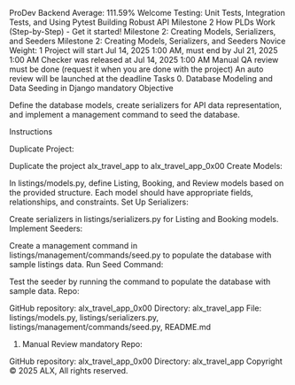 
ProDev Backend
Average: 111.59%
Welcome
Testing: Unit Tests, Integration Tests, and Using Pytest
Building Robust API
Milestone 2
 How PLDs Work (Step-by-Step) - Get it started!
 Milestone 2: Creating Models, Serializers, and Seeders
Milestone 2: Creating Models, Serializers, and Seeders
 Novice
 Weight: 1
 Project will start Jul 14, 2025 1:00 AM, must end by Jul 21, 2025 1:00 AM
 Checker was released at Jul 14, 2025 1:00 AM
 Manual QA review must be done (request it when you are done with the project)
 An auto review will be launched at the deadline
Tasks
0. Database Modeling and Data Seeding in Django
mandatory
Objective

Define the database models, create serializers for API data representation, and implement a management command to seed the database.

Instructions

Duplicate Project:

Duplicate the project alx_travel_app to alx_travel_app_0x00
Create Models:

In listings/models.py, define Listing, Booking, and Review models based on the provided structure.
Each model should have appropriate fields, relationships, and constraints.
Set Up Serializers:

Create serializers in listings/serializers.py for Listing and Booking models.
Implement Seeders:

Create a management command in listings/management/commands/seed.py to populate the database with sample listings data.
Run Seed Command:

Test the seeder by running the command to populate the database with sample data.
Repo:

GitHub repository: alx_travel_app_0x00
Directory: alx_travel_app
File: listings/models.py, listings/serializers.py, listings/management/commands/seed.py, README.md
1. Manual Review
mandatory
Repo:

GitHub repository: alx_travel_app_0x00
Directory: alx_travel_app
Copyright © 2025 ALX, All rights reserved.
